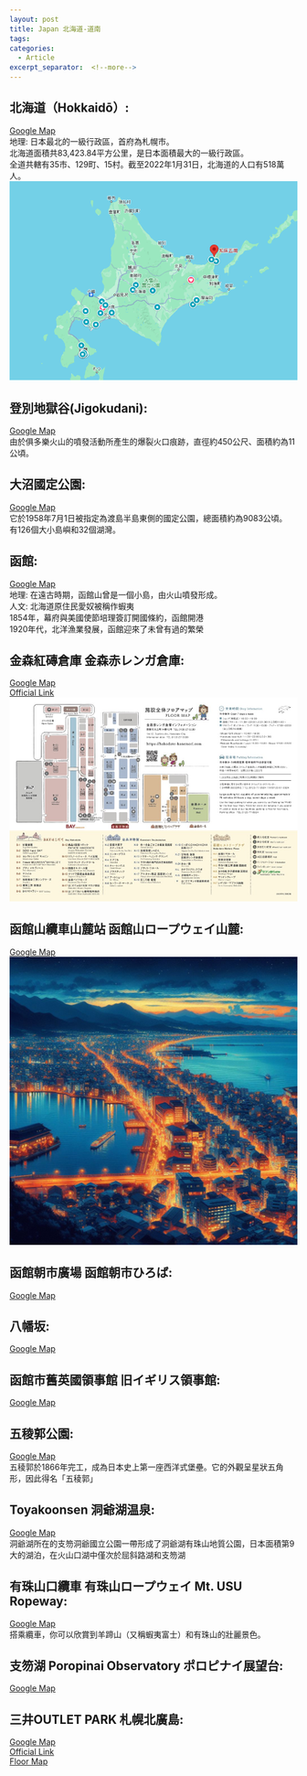 ```yaml
---
layout: post
title: Japan 北海道-道南
tags: 
categories:
  - Article
excerpt_separator:  <!--more-->
---
```

## 北海道（Hokkaidō）:<br>
[Google Map](https://maps.app.goo.gl/A594JejBaTJywVTB8 "google")<br>
地理: 日本最北的一級行政區，首府為札幌市。<br>
北海道面積共83,423.84平方公里，是日本面積最大的一級行政區。<br>
全道共轄有35市、129町、15村。截至2022年1月31日，北海道的人口有518萬人。<br>
![Photo](/assets/Hokkaido.png)<br>

<!-- day1 -->
## 登別地獄谷(Jigokudani):<br>
[Google Map](https://maps.app.goo.gl/7oxaCSAdkCA5DcHAA "google")<br>
由於俱多樂火山的噴發活動所產生的爆裂火口痕跡，直徑約450公尺、面積約為11公頃。<br>

## 大沼國定公園:<br>
[Google Map](https://maps.app.goo.gl/z2CKyhYYXdnX3NiA7 "google")<br>
它於1958年7月1日被指定為渡島半島東側的國定公園，總面積約為9083公頃。<br>
有126個大小島嶼和32個湖灣。<br>

<!-- day2 -->
## 函館:<br>
[Google Map](https://maps.app.goo.gl/t9NZjbihYgPbomEeA "google")<br>
地理: 在遠古時期，函館山曾是一個小島，由火山噴發形成。<br>
人文: 北海道原住民愛奴被稱作蝦夷<br>
1854年，幕府與美國使節培理簽訂開國條約，函館開港<br>
1920年代，北洋漁業發展，函館迎來了未曾有過的繁榮<br>

## 金森紅磚倉庫 金森赤レンガ倉庫: <br>
[Google Map](https://maps.app.goo.gl/eGwRWrdAi5CfsxZg9 "google")<br>
[Official Link](https://hakodate-kanemori.com/shop/ "google")<br>
![my screenshot](/assets/202312dl_froormap.jpg)<br>

## 函館山纜車山麓站 函館山ロープウェイ山麓:<br>
[Google Map](https://maps.app.goo.gl/Z3yWMuC4XpBuXfyX8 "google")<br>
![my screenshot](/assets/344bea6a-a539-4159-b1c4-fc5c9a62c5e0.jpeg)<br>

<!-- day3-->

## 函館朝市廣場 函館朝市ひろば:<br>
[Google Map](https://maps.app.goo.gl/kENiok7KSLsCHZuf8 "google")<br>

## 八幡坂:<br>
[Google Map](https://maps.app.goo.gl/1GsHJubtMCz9Z6T78 "google")<br>


## 函館市舊英國領事館 旧イギリス領事館:<br> 
[Google Map](https://maps.app.goo.gl/MyqVhdkt9MySNKNU9 "google")<br>


## 五稜郭公園:<br>
[Google Map](https://maps.app.goo.gl/JwcJBrwQhRVr3Gxn7 "google")<br>
五稜郭於1866年完工，成為日本史上第一座西洋式堡壘。它的外觀呈星狀五角形，因此得名「五稜郭」<br>


<!-- day4-->
## Toyakoonsen 洞爺湖温泉:<br>
[Google Map](https://maps.app.goo.gl/YxBckLfK9dka63dGA "google")<br>
洞爺湖所在的支笏洞爺國立公園一帶形成了洞爺湖有珠山地質公園，日本面積第9大的湖泊，在火山口湖中僅次於屈斜路湖和支笏湖<br>

## 有珠山口纜車 有珠山ロープウェイ Mt. USU Ropeway:<br>
[Google Map](https://maps.app.goo.gl/eEHyNNLXRYPNd51E6 "google")<br>
搭乘纜車，你可以欣賞到羊蹄山（又稱蝦夷富士）和有珠山的壯麗景色。

<!-- day5-->
## 支笏湖 Poropinai Observatory ポロピナイ展望台:<br>
[Google Map](https://maps.app.goo.gl/XTS77h4LCmnkcES99 "google")<br>

## 三井OUTLET PARK 札幌北廣島:<br>
[Google Map](https://maps.app.goo.gl/DXnrpZiip7cXfehD8 "google")<br>
[Official Link](https://mitsui-shopping-park.com/mop/sapporo/tw/search/ "google")<br>
[Floor Map](https://mitsui-shopping-park.com/mop/file/filter/sapporo/floor/00009_fo.pdf "google")<br>









